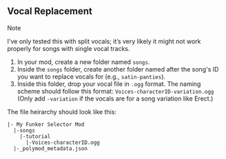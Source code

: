 ## Vocal Replacement

> [!NOTE]  
> I've only tested this with split vocals; it’s very likely it might not work properly for songs with single vocal tracks.

1. In your mod, create a new folder named `songs`.
2. Inside the `songs` folder, create another folder named after the song's ID you want to replace vocals for (e.g., `satin-panties`).
3. Inside this folder, drop your vocal file in `.ogg` format. The naming scheme should follow this format: `Voices-characterID-variation.ogg` (Only add `-variation` if the vocals are for a song variation like Erect.)

The file heirarchy should look like this:
```
|- My Funker Selector Mod
  |-songs
    |-tutorial
      |-Voices-characterID.ogg
  |-_polymod_metadata.json
```